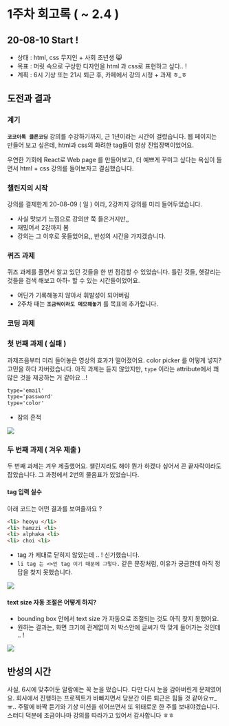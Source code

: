 # 1주차 회고록 ( ~ 2.4 )
## 20-08-10 Start ! 
- 상태 : html, css 무지인 + 사회 초년생 :smile_cat: 
- 목표 : 머릿 속으로 구상한 디자인을 html 과 css로 표현하고 싶다.. !
- 계획 : 6시 기상 또는 21시 퇴근 후, 카페에서 강의 시청 + 과제 ㅎ_ㅎ

## 도전과 결과
### 계기 
**`코코아톡 클론코딩`** 강의를 수강하기까지, 근 1년이라는 시간이 걸렸습니다. 웹 페이지는 만들어 보고 싶은데, html과 css의 화려한 tag들이 항상 진입장벽이었어요.

우연한 기회에 React로 Web page 를 만들어보고, 더 예쁘게 꾸미고 싶다는 욕심이 들면서 html + css 강의를 들어보자고 결심했습니다.

### 챌린지의 시작
강의를 결제한게 20-08-09 ( 일 ) 이라, 2강까지 강의를 미리 들어두었습니다.
- 사실 맛보기 느낌으로 강의만 쭉 들은거지만,,
- 재밌어서 2강까지 봄
- 강의는 그 이후로 못들었어요,, 반성의 시간을 가지겠습니다.

### 퀴즈 과제
퀴즈 과제를 풀면서 알고 있던 것들을 한 번 점검할 수 있었습니다. 틀린 것들, 헷갈리는 것들을 검색 해보고 아하- 할 수 있는 시간들이었어요.
- 어딘가 기록해놓지 않아서 휘발성이 되어버림
- 2주차 때는 **`조금씩이라도 메모해놓기`** 를 목표에 추가합니다.

### 코딩 과제
### 첫 번째 과제 ( 실패 )
과제즈음부터 미리 들어놓은 영상의 효과가 떨어졌어요. color picker 를 어떻게 넣지? 고민을 하다 자버렸습니다. 아직 과제는 듣지 않았지만, `type` 이라는 attribute에서 꽤 많은 것을 제공하는 거 같아요 ..!
``` html
type='email'
type='password'
type='color'
```
- 잠의 흔적 

![](https://i.imgur.com/a9HiZE0.png)


### 두 번째 과제 ( 겨우 제출 )
두 번째 과제는 겨우 제출했어요. 챌린지라도 해야 뭔가 하겠다 싶어서 끈 끝자락이라도 잡았습니다. 그 과정에서 2번의 물음표가 있었습니다.
#### tag 입력 실수
아래 코드는 어떤 결과를 보여줄까요 ? 
``` html
<li> heoyu </li>
<li> hamzzi <li>
<li> alphaka <li>
<li> choi <li>
```
- tag 가 제대로 닫히지 않았는데 .. ! 신기했습니다.
- `li tag 는 <>인 tag 이기 때문에 그렇다.` 같은 문장처럼, 이유가 궁금한데 아직 정답을 찾지 못했습니다.

![](https://i.imgur.com/xjKyuHb.png)

#### text size 자동 조절은 어떻게 하지?
- bounding box 안에서 text size 가 자동으로 조절되는 것도 아직 찾지 못했어요.
- 원하는 결과는, 화면 크기에 관계없이 저 박스안에 글씨가 딱 맞게 들어가는 것인데 .. !

![](https://i.imgur.com/Bmowkg9.png)


## 반성의 시간
사실, 6시에 맞추어둔 알람에는 꼭 눈을 떴습니다. 다만 다시 눈을 감아버린게 문제였어요. 회사에서 진행하는 프로젝트가 바빠지면서 당분간 이른 퇴근은 힘들 것 같아요ㅠ_ㅠ.. 주말에 바짝 듣기와 기상 미션을 섞어쓰면서 또 위태로운 한 주를 보내야겠습니다. 스터디 덕분에 조금이나마 강의를 따라가고 있어서 감사합니다 ㅎㅎ 
